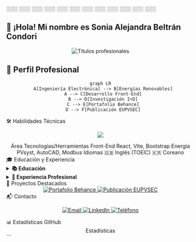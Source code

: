  ░░░ ░░░ ░░░ ░░░ ░░░ ░░░ ░░░ ░░░ ░░░ ░░░ ░░░ ░░░
## 👋 ¡Hola! Mi nombre es Sonia Alejandra Beltrán Condori

<p align="center">
  <img src="https://readme-typing-svg.demolab.com?font=Fira+Code&pause=1000&color=5A2D8A&center=true&vCenter=true&width=435&lines=Ingeniera+en+Electr%C3%B3nica;Desarrolladora+Front-End;Especialista+en+Energ%C3%ADa+Fotovoltaica" alt="Títulos profesionales" />
</p>

## 📌 Perfil Profesional

<div align="center">
  
  ```mermaid
  graph LR
    A[Ingeniería Electrónica] --> B[Energías Renovables]
    A --> C[Desarrollo Front-End]
    B --> D[Investigación I+D]
    C --> E[Portafolio Behance]
    D --> F[Publicación EUPVSEC]
```
</div>
🛠️ Habilidades Técnicas
<p align="center"> <img src="https://skillicons.dev/icons?i=js,html,css,react,git,github,figma" /> </p><div align="center">
Área	Tecnologías/Herramientas
Front-End	React, Vite, Bootstrap
Energía	PVsyst, AutoCAD, Modbus
Idiomas	🇬🇧 Inglés (TOEIC) 🇰🇷 Coreano
</div>
🎓 Educación y Experiencia
<details> <summary><b>📚 Educación</b></summary>
Universidad de Antofagasta
Licenciada en Ingeniería en Electrónica
Enfoque en sistemas fotovoltaicos y desarrollo tecnológico

</details><details> <summary><b>💼 Experiencia Profesional</b></summary>
Centro de Desarrollo Energético de Antofagasta
Ingeniero I+D (Ene 2024 - Presente)

Diseño de plantas fotovoltaicas educativas

Investigación de técnicas de reparación de paneles

Análisis de eficiencia energética

Práctica Profesional (Ago-Oct 2022)

Pruebas de módulos fotovoltaicos

Sistemas de monitorización con RS485

</details>
🌟 Proyectos Destacados
<div align="center"> <a href="https://www.behance.net/gallery/223095147/CHTEC-FEG2_Front-End_202"> <img src="https://img.shields.io/badge/Portafolio-CHTEC_FEG2-5A2D8A?style=for-the-badge&logo=behance" alt="Portafolio Behance"> </a> <a href="https://userarea.eupvsec.org/proceedings/EU-PVSEC-2023/5DV.2.45/"> <img src="https://img.shields.io/badge/Publicación-EUPVSEC-blue?style=for-the-badge" alt="Publicación EUPVSEC"> </a> </div>
📬 Contacto
<p align="center"> <a href="mailto:sonia.beltran.condori@ua.cl"> <img src="https://img.shields.io/badge/Email-sonia.beltran.condori@ua.cl-D14836?style=flat&logo=gmail" alt="Email"> </a> <a href="https://www.linkedin.com/in/tuperfil"> <img src="https://img.shields.io/badge/LinkedIn-Sonia_Beltrán-0077B5?style=flat&logo=linkedin" alt="LinkedIn"> </a> <a href="tel:+56937442742"> <img src="https://img.shields.io/badge/Teléfono-+56937442742-green?style=flat" alt="Teléfono"> </a> </p>
📊 Estadísticas GitHub
<div align="center">
Estadísticas

</div> ```

                   
                                


